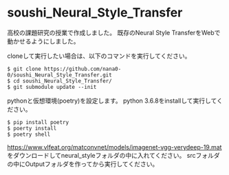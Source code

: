 # soushi_Neural_Style_Transfer
高校の課題研究の授業で作成しました。
既存のNeural Style TransferをWebで動かせるようにしました。

cloneして実行したい場合は、以下のコマンドを実行してください。
```
$ git clone https://github.com/nana0-0/soushi_Neural_Style_Transfer.git
$ cd soushi_Neural_Style_Transfer/
$ git submodule update --init
```

pythonと仮想環境(poetry)を設定します。
python 3.6.8をinstallして実行してください。
```
$ pip install poetry
$ poerty install
$ poetry shell
```

https://www.vlfeat.org/matconvnet/models/imagenet-vgg-verydeep-19.mat をダウンロードしてneural_styleフォルダの中に入れてください。
srcフォルダの中にOutputフォルダを作ってから実行してください。
